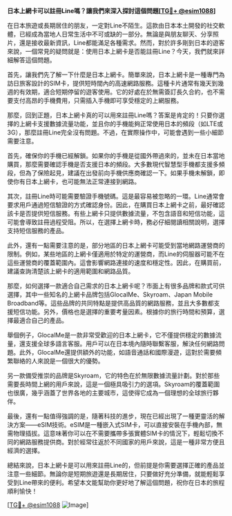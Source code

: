 **日本上網卡可以註冊Line嗎？讓我們來深入探討這個問題[[TG💪+ @esim1088](https://t.me/s/esim1088)]**

在日本旅遊或長期居住的朋友，一定對Line不陌生。這款由日本本土開發的社交軟體，已經成為當地人日常生活中不可或缺的一部分。無論是與朋友聊天、分享照片，還是接收最新資訊，Line都能滿足各種需求。然而，對於許多剛到日本的遊客來說，一個常見的疑問就是：使用日本上網卡是否能註冊Line？今天，我們就來詳細解答這個問題。

首先，讓我們先了解一下什麼是日本上網卡。簡單來說，日本上網卡是一種專門為訪日旅客設計的SIM卡，提供短時間內的高速網路服務。這種卡片通常有幾天到幾週的有效期，適合短期停留的遊客使用。它的好處在於無需簽訂長久合約，也不需要支付高昂的手機費用，只需插入手機即可享受穩定的上網服務。

那麼，回到正題，日本上網卡真的可以用來註冊Line嗎？答案是肯定的！只要你選擇的上網卡支援數據流量功能，並且你的手機能夠正常使用日本的頻段（如LTE或3G），那麼註冊Line完全沒有問題。不過，在實際操作中，可能會遇到一些小細節需要注意。

首先，確保你的手機已經解鎖。如果你的手機是從國外帶過來的，並未在日本當地購買，那麼需要確認手機是否支援日本的頻段。大多數現代智慧型手機都支援多頻段，但為了保險起見，建議在出發前向手機供應商確認一下。如果手機未解鎖，即使你有日本上網卡，也可能無法正常連接到網路。

其次，註冊Line時可能需要驗證手機號碼。這是最容易被忽略的一環。Line通常會要求用戶通過短信驗證的方式確認身份。因此，在購買日本上網卡之前，最好確認該卡是否提供短信服務。有些上網卡只提供數據流量，不包含語音和短信功能，這可能會導致註冊過程受阻。所以，在選擇上網卡時，務必仔細閱讀相關說明，選擇支持短信服務的產品。

此外，還有一點需要注意的是，部分地區的日本上網卡可能受到當地網路運營商的限制。例如，某些地區的上網卡僅適用於特定的運營商，而Line的伺服器可能不在這些運營商的覆蓋範圍內。這會影響網路連接的速度和穩定性。因此，在購買前，建議查詢清楚該上網卡的適用範圍和網路品質。

那麼，如何選擇一款適合自己需求的日本上網卡呢？市面上有很多品牌和款式可供選擇，其中一些知名的上網卡品牌包括GlocalMe、Skyroam、Japan Mobile Broadband等。這些品牌的共同特點是提供高品質的網路服務，並且大多數都支援短信功能。另外，價格也是選擇的重要考量因素。根據你的旅行時間和預算，選擇最適合自己的產品。

舉個例子，GlocalMe是一款非常受歡迎的日本上網卡，它不僅提供穩定的數據流量，還支援全球多語言客服。用戶可以在日本境內隨時聯繫客服，解決任何網路問題。此外，GlocalMe還提供額外的功能，如語音通話和國際漫遊，這對於需要頻繁聯絡的人來說是一個很大的優勢。

另一款備受推崇的品牌是Skyroam，它的特色在於無限數據流量計劃。對於那些需要長時間上網的用戶來說，這是一個極具吸引力的選項。Skyroam的覆蓋範圍也很廣，幾乎涵蓋了世界各地的主要城市，這使得它成為一個理想的全球旅行夥伴。

最後，還有一點值得強調的是，隨著科技的進步，現在已經出現了一種更靈活的解決方案——eSIM技術。eSIM是一種嵌入式SIM卡，可以直接安裝在手機內部，無需物理插拔。這意味著你可以在不需要攜帶多張實體SIM卡的情況下，輕鬆切換不同的網路服務提供商。對於經常往返於不同國家的用戶來說，這是一種非常方便且經濟的選擇。

總結來說，日本上網卡是可以用來註冊Line的，但前提是你需要選擇正確的產品並注意一些細節。無論你是短期旅遊還是長期居住，只要做好充分準備，就能輕鬆享受到Line帶來的便利。希望本文能幫助你更好地了解這個問題，祝你在日本的旅程順利愉快！

[[TG💪+ @esim1088](https://t.me/s/esim1088) ![Image](https://i.postimg.cc/4NQfJmqS/Snipaste-2025-05-13-00-14-12.png)]